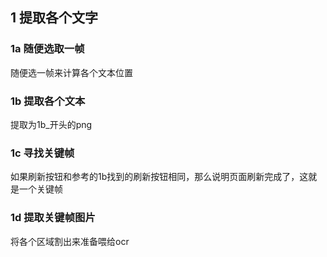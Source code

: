 ## 1 提取各个文字

### 1a 随便选取一帧

随便选一帧来计算各个文本位置

### 1b 提取各个文本

提取为1b_开头的png

### 1c 寻找关键帧

如果刷新按钮和参考的1b找到的刷新按钮相同，那么说明页面刷新完成了，这就是一个关键帧

### 1d 提取关键帧图片

将各个区域割出来准备喂给ocr
